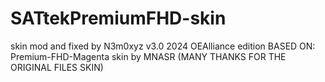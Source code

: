 # SATtekPremiumFHD-skin
skin mod and fixed by N3m0xyz v3.0 2024 OEAlliance edition
BASED ON: 
Premium-FHD-Magenta skin by MNASR (MANY THANKS FOR THE ORIGINAL FILES SKIN)
